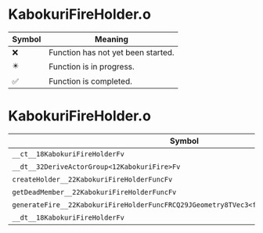 # KabokuriFireHolder.o
| Symbol | Meaning 
| ------------- | ------------- 
| :x: | Function has not yet been started. 
| :eight_pointed_black_star: | Function is in progress. 
| :white_check_mark: | Function is completed. 


# KabokuriFireHolder.o
| Symbol | Decompiled? |
| ------------- | ------------- |
| `__ct__18KabokuriFireHolderFv` | :x: |
| `__dt__32DeriveActorGroup<12KabokuriFire>Fv` | :x: |
| `createHolder__22KabokuriFireHolderFuncFv` | :x: |
| `getDeadMember__22KabokuriFireHolderFuncFv` | :x: |
| `generateFire__22KabokuriFireHolderFuncFRCQ29JGeometry8TVec3<f>RCQ29JGeometry8TVec3<f>b` | :x: |
| `__dt__18KabokuriFireHolderFv` | :x: |
